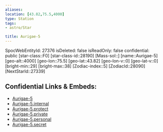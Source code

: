 ```yaml
---
aliases: 
location: [43.82,75.5,4000]
type: Station
tags:
- astro/Star

title: Aurigae-5
---
```

SpocWebEntityId: 27376
isDeleted: false
isReadOnly: false
confidential: public
[star-class::F0]
[star-class-id::28190]
[Mass-sol::]
[name::Aurigae-5]
[geo-alt::4000]
[geo-lon::75.5]
[geo-lat::43.82]
[geo-lon-v::0]
[geo-lat-v::0]
[bright-min::29]
[bright-max::38]
[Zodiac-index::5]
[ZodiacId::28090]
[NextStarId::27339]



## Confidential Links & Embeds: 
- [Aurigae-5](../../../_public/astro/Star/Aurigae-5.md) 
- [Aurigae-5.internal](../../../_internal/astro/Star/Aurigae-5.internal.md) 
- [Aurigae-5.protect](../../../_protect/astro/Star/Aurigae-5.protect.md) 
- [Aurigae-5.private](../../../_private/astro/Star/Aurigae-5.private.md) 
- [Aurigae-5.personal](../../../_personal/astro/Star/Aurigae-5.personal.md) 
- [Aurigae-5.secret](../../../_secret/astro/Star/Aurigae-5.secret.md)

